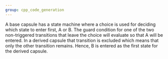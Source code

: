 ```yaml
---
group: cpp_code_generation
---
```

A base capsule has a state machine where a choice is used for deciding which state to enter first, A or B. The guard condition for one of the two non-triggered transitions that leave the choice will evaluate so that A will be entered. In a derived capsule that transition is excluded which means that only the other transition remains. Hence, B is entered as the first state for the derived capsule.